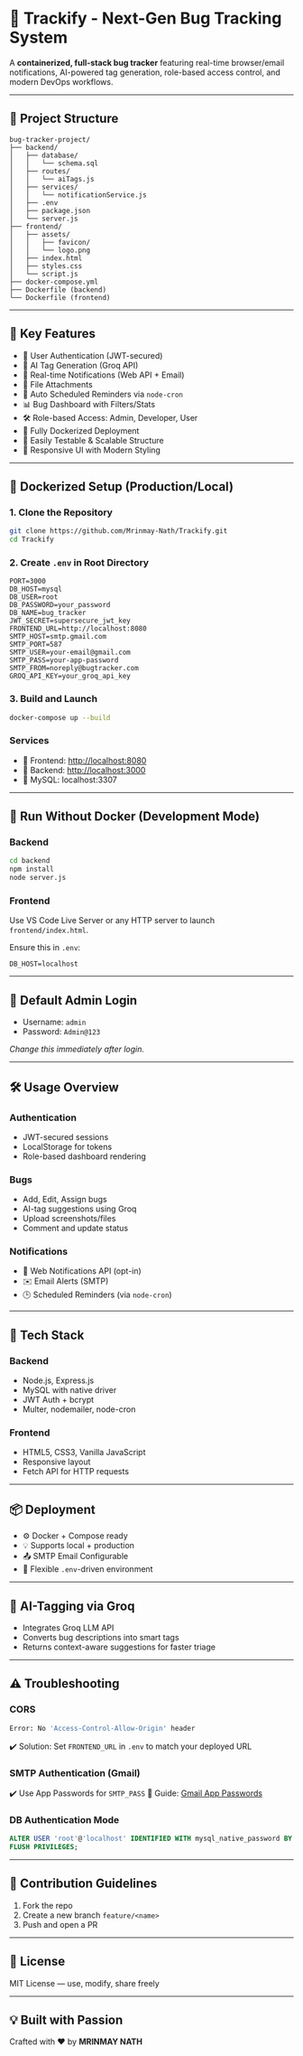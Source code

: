 # 🐞 Trackify - Next-Gen Bug Tracking System

A **containerized, full-stack bug tracker** featuring real-time browser/email notifications, AI-powered tag generation, role-based access control, and modern DevOps workflows.

---

## 📂 Project Structure

```
bug-tracker-project/
├── backend/
│   ├── database/
│   │   └── schema.sql
│   ├── routes/
│   │   └── aiTags.js
│   ├── services/
│   │   └── notificationService.js
│   ├── .env
│   ├── package.json
│   └── server.js
├── frontend/
│   ├── assets/
│   │   ├── favicon/
│   │   └── logo.png
│   ├── index.html
│   ├── styles.css
│   └── script.js
├── docker-compose.yml
├── Dockerfile (backend)
└── Dockerfile (frontend)
```

---

## 🌟 Key Features

- 🔐 User Authentication (JWT-secured)
- 🧠 AI Tag Generation (Groq API)
- 📣 Real-time Notifications (Web API + Email)
- 📎 File Attachments
- 🔄 Auto Scheduled Reminders via `node-cron`
- 📊 Bug Dashboard with Filters/Stats
- 🛠️ Role-based Access: Admin, Developer, User
- 🚢 Fully Dockerized Deployment
- 🧪 Easily Testable & Scalable Structure
- 💅 Responsive UI with Modern Styling

---

## 🚀 Dockerized Setup (Production/Local)

### 1. Clone the Repository

```bash
git clone https://github.com/Mrinmay-Nath/Trackify.git
cd Trackify
```

### 2. Create `.env` in Root Directory

```env
PORT=3000
DB_HOST=mysql
DB_USER=root
DB_PASSWORD=your_password
DB_NAME=bug_tracker
JWT_SECRET=supersecure_jwt_key
FRONTEND_URL=http://localhost:8080
SMTP_HOST=smtp.gmail.com
SMTP_PORT=587
SMTP_USER=your-email@gmail.com
SMTP_PASS=your-app-password
SMTP_FROM=noreply@bugtracker.com
GROQ_API_KEY=your_groq_api_key
```

### 3. Build and Launch

```bash
docker-compose up --build
```

### Services

- 🔹 Frontend: [http://localhost:8080](http://localhost:8080)
- 🔹 Backend: [http://localhost:3000](http://localhost:3000)
- 🔹 MySQL: localhost:3307

---

## 🧪 Run Without Docker (Development Mode)

### Backend

```bash
cd backend
npm install
node server.js
```

### Frontend

Use VS Code Live Server or any HTTP server to launch `frontend/index.html`.

Ensure this in `.env`:

```env
DB_HOST=localhost
```

---

## 🔐 Default Admin Login

- Username: `admin`
- Password: `Admin@123`

*Change this immediately after login.*

---

## 🛠️ Usage Overview

### Authentication

- JWT-secured sessions
- LocalStorage for tokens
- Role-based dashboard rendering

### Bugs

- Add, Edit, Assign bugs
- AI-tag suggestions using Groq
- Upload screenshots/files
- Comment and update status

### Notifications

- 🔔 Web Notifications API (opt-in)
- ✉️ Email Alerts (SMTP)
- 🕒 Scheduled Reminders (via `node-cron`)

---

## 🧰 Tech Stack

### Backend

- Node.js, Express.js
- MySQL with native driver
- JWT Auth + bcrypt
- Multer, nodemailer, node-cron

### Frontend

- HTML5, CSS3, Vanilla JavaScript
- Responsive layout
- Fetch API for HTTP requests

---

## 📦 Deployment

- ⚙️ Docker + Compose ready
- 💡 Supports local + production
- 📤 SMTP Email Configurable
- 🎯 Flexible `.env`-driven environment

---

## 🤖 AI-Tagging via Groq

- Integrates Groq LLM API
- Converts bug descriptions into smart tags
- Returns context-aware suggestions for faster triage

---

## ⚠️ Troubleshooting

### CORS

```bash
Error: No 'Access-Control-Allow-Origin' header
```

✔️ Solution: Set `FRONTEND_URL` in `.env` to match your deployed URL

### SMTP Authentication (Gmail)

✔️ Use App Passwords for `SMTP_PASS` 📖 Guide: [Gmail App Passwords](https://support.google.com/mail/answer/185833)

### DB Authentication Mode

```sql
ALTER USER 'root'@'localhost' IDENTIFIED WITH mysql_native_password BY 'your_password';
FLUSH PRIVILEGES;
```

---

## 👥 Contribution Guidelines

1. Fork the repo
2. Create a new branch `feature/<name>`
3. Push and open a PR

---

## 📃 License

MIT License — use, modify, share freely

---

## 💡 Built with Passion

Crafted with ❤️ by **MRINMAY NATH**

